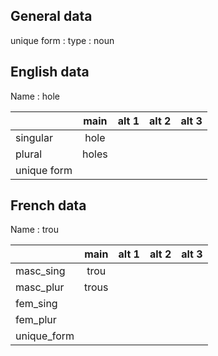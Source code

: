 ## General data

unique form :
type : noun

## English data

Name : hole

|             | main  | alt 1 | alt 2 | alt 3 |
| :---------- | :---: | :---: | :---: | ----- |
| singular    | hole  |       |       |       |
| plural      | holes |       |       |       |
| unique form |       |       |       |       |

## French data

Name : trou

|             | main  | alt 1 | alt 2 | alt 3 |
| :---------- | :---: | :---: | :---: | :---: |
| masc_sing   | trou  |       |       |       |
| masc_plur   | trous |       |       |       |
| fem_sing    |       |       |       |       |
| fem_plur    |       |       |       |       |
| unique_form |       |       |       |       |


